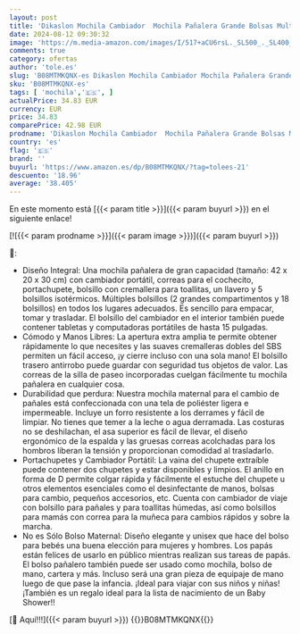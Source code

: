 ```yaml
---
layout: post
title: 'Dikaslon Mochila Cambiador  Mochila Pañalera Grande Bolsas Multifuncionales para Bebés con Cambiador Portátil  Portachupete y Correas para el Cochecito  para Mamá y Papá  Gris '
date: 2024-08-12 09:30:32
image: 'https://m.media-amazon.com/images/I/517+aCU6rsL._SL500_._SL400_.jpg'
comments: true
category: ofertas
author: 'tole.es'
slug: 'B08MTMKQNX-es Dikaslon Mochila Cambiador Mochila Pañalera Grande Bolsas...'
sku: 'B08MTMKQNX-es'
tags: [ 'mochila','🇪🇸', ]
actualPrice: 34.83 EUR
currency: EUR
price: 34.83
comparePrice: 42.98 EUR
prodname: 'Dikaslon Mochila Cambiador  Mochila Pañalera Grande Bolsas Multifuncionales para Bebés con Cambiador Portátil  Portachupete y Correas para el Cochecito  para Mamá y Papá  Gris '
country: 'es'
flag: '🇪🇸'
brand: ''
buyurl: 'https://www.amazon.es/dp/B08MTMKQNX/?tag=tolees-21'
descuento: '18.96'
average: '38.405'
---
```


En este momento está [{{< param title >}}]({{< param buyurl >}}) en el siguiente enlace!

[![{{< param prodname >}}]({{< param image >}})]({{< param buyurl >}})

🔎:

- Diseño Integral: Una mochila pañalera de gran capacidad (tamaño: 42 x 20 x 30 cm) con cambiador portátil, correas para el cochecito, portachupete, bolsillo con cremallera para toallitas, un llavero y 5 bolsillos isotérmicos. Múltiples bolsillos (2 grandes compartimentos y 18 bolsillos) en todos los lugares adecuados. Es sencillo para empacar, tomar y trasladar. El bolsillo del cambiador en el interior también puede contener tabletas y computadoras portátiles de hasta 15 pulgadas.
- Cómodo y Manos Libres: La apertura extra amplia te permite obtener rápidamente lo que necesites y las suaves cremalleras dobles del SBS permiten un fácil acceso, ¡y cierre incluso con una sola mano! El bolsillo trasero antirrobo puede guardar con seguridad tus objetos de valor. Las correas de la silla de paseo incorporadas cuelgan fácilmente tu mochila pañalera en cualquier cosa.
- Durabilidad que perdura: Nuestra mochila maternal para el cambio de pañales está confeccionada con una tela de poliéster ligera e impermeable. Incluye un forro resistente a los derrames y fácil de limpiar. No tienes que temer a la leche o agua derramada. Las costuras no se deshilachan, el asa superior es fácil de llevar, el diseño ergonómico de la espalda y las gruesas correas acolchadas para los hombros liberan la tensión y proporcionan comodidad al trasladarlo.
- Portachupetes y Cambiador Portátil: La vaina del chupete extraíble puede contener dos chupetes y estar disponibles y limpios. El anillo en forma de D permite colgar rápida y fácilmente el estuche del chupete u otros elementos esenciales como el desinfectante de manos, bolsas para cambio, pequeños accesorios, etc. Cuenta con cambiador de viaje con bolsillo para pañales y para toallitas húmedas, así como bolsillos para mamás con correa para la muñeca para cambios rápidos y sobre la marcha.
- No es Sólo Bolso Maternal: Diseño elegante y unisex que hace del bolso para bebés una buena elección para mujeres y hombres. Los papás están felices de usarlo en público mientras realizan sus tareas de papás. El bolso pañalero también puede ser usado como mochila, bolso de mano, cartera y más. Incluso será una gran pieza de equipaje de mano luego de que pase la infancia. ¡Ideal para viajar con sus niños y niñas! ¡También es un regalo ideal para la lista de nacimiento de un Baby Shower!!

[🛒 Aquí!!!]({{< param buyurl >}})
{{<world>}}B08MTMKQNX{{</world>}}
